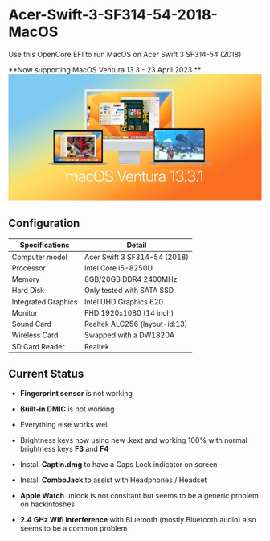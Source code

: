 # Acer-Swift-3-SF314-54-2018-MacOS
Use this OpenCore EFI to run MacOS on Acer Swift 3 SF314-54 (2018) 

**Now supporting MacOS Ventura 13.3 - 23 April 2023 **
 <img src="macOS-ventura-13.3.1.webp"/>
## Configuration

| Specifications | Detail                                                  |
| ------------------- | ------------------------------------------- |
| Computer model      | Acer Swift 3 SF314-54 (2018)      |
| Processor           | Intel Core i5-8250U     |
| Memory              | 8GB/20GB  DDR4 2400MHz              |
| Hard Disk           | Only tested with SATA SSD    |
| Integrated Graphics | Intel UHD Graphics 620                     |
| Monitor             |  FHD 1920x1080 (14 inch) |
| Sound Card          | Realtek ALC256 (layout-id:13)           |
| Wireless Card       | Swapped with a DW1820A                     |
| SD Card Reader      | Realtek                 |


## Current Status

- **Fingerprint sensor** is not working
- **Built-in DMIC** is not working

- Everything else works well

- Brightness keys now using new .kext and working 100% with normal brightness keys **F3** and **F4**


 

- Install **Captin.dmg** to have a Caps Lock indicator on screen

- Install **ComboJack** to assist with Headphones / Headset

- **Apple Watch** unlock is not consitant but seems to be a generic problem on hackintoshes

- **2.4 GHz Wifi interference** with Bluetooth (mostly Bluetooth audio) also seems to be a common problem

